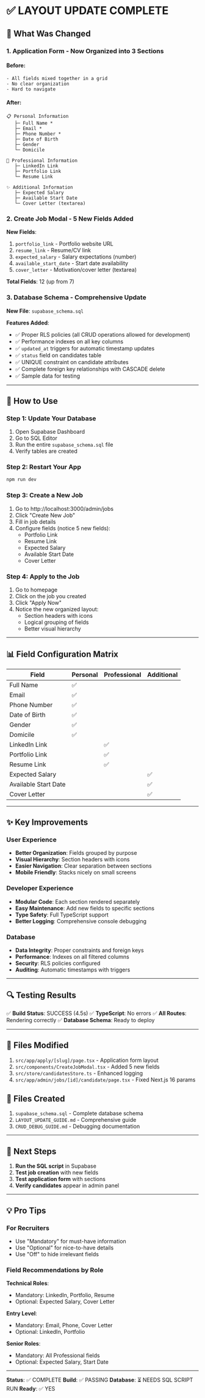 # ✅ LAYOUT UPDATE COMPLETE

## 🎯 What Was Changed

### 1. **Application Form - Now Organized into 3 Sections**

#### Before:
```
- All fields mixed together in a grid
- No clear organization
- Hard to navigate
```

#### After:
```
📋 Personal Information
   ├─ Full Name *
   ├─ Email *
   ├─ Phone Number *
   ├─ Date of Birth
   ├─ Gender
   └─ Domicile

💼 Professional Information  
   ├─ LinkedIn Link
   ├─ Portfolio Link
   └─ Resume Link

✨ Additional Information
   ├─ Expected Salary
   ├─ Available Start Date
   └─ Cover Letter (textarea)
```

### 2. **Create Job Modal - 5 New Fields Added**

**New Fields**:
1. `portfolio_link` - Portfolio website URL
2. `resume_link` - Resume/CV link
3. `expected_salary` - Salary expectations (number)
4. `available_start_date` - Start date availability
5. `cover_letter` - Motivation/cover letter (textarea)

**Total Fields**: 12 (up from 7)

### 3. **Database Schema - Comprehensive Update**

**New File**: `supabase_schema.sql`

**Features Added**:
- ✅ Proper RLS policies (all CRUD operations allowed for development)
- ✅ Performance indexes on all key columns
- ✅ `updated_at` triggers for automatic timestamp updates
- ✅ `status` field on candidates table
- ✅ UNIQUE constraint on candidate attributes
- ✅ Complete foreign key relationships with CASCADE delete
- ✅ Sample data for testing

---

## 🚀 How to Use

### Step 1: Update Your Database

1. Open Supabase Dashboard
2. Go to SQL Editor
3. Run the entire `supabase_schema.sql` file
4. Verify tables are created

### Step 2: Restart Your App

```bash
npm run dev
```

### Step 3: Create a New Job

1. Go to http://localhost:3000/admin/jobs
2. Click "Create New Job"
3. Fill in job details
4. Configure fields (notice 5 new fields):
   - Portfolio Link
   - Resume Link
   - Expected Salary
   - Available Start Date
   - Cover Letter

### Step 4: Apply to the Job

1. Go to homepage
2. Click on the job you created
3. Click "Apply Now"
4. Notice the new organized layout:
   - Section headers with icons
   - Logical grouping of fields
   - Better visual hierarchy

---

## 📊 Field Configuration Matrix

| Field | Personal | Professional | Additional |
|-------|----------|--------------|------------|
| Full Name | ✅ | | |
| Email | ✅ | | |
| Phone Number | ✅ | | |
| Date of Birth | ✅ | | |
| Gender | ✅ | | |
| Domicile | ✅ | | |
| LinkedIn Link | | ✅ | |
| Portfolio Link | | ✅ | |
| Resume Link | | ✅ | |
| Expected Salary | | | ✅ |
| Available Start Date | | | ✅ |
| Cover Letter | | | ✅ |

---

## ✨ Key Improvements

### User Experience
- **Better Organization**: Fields grouped by purpose
- **Visual Hierarchy**: Section headers with icons
- **Easier Navigation**: Clear separation between sections
- **Mobile Friendly**: Stacks nicely on small screens

### Developer Experience
- **Modular Code**: Each section rendered separately
- **Easy Maintenance**: Add new fields to specific sections
- **Type Safety**: Full TypeScript support
- **Better Logging**: Comprehensive console debugging

### Database
- **Data Integrity**: Proper constraints and foreign keys
- **Performance**: Indexes on all filtered columns
- **Security**: RLS policies configured
- **Auditing**: Automatic timestamps with triggers

---

## 🔍 Testing Results

✅ **Build Status**: SUCCESS (4.5s)
✅ **TypeScript**: No errors
✅ **All Routes**: Rendering correctly
✅ **Database Schema**: Ready to deploy

---

## 📝 Files Modified

1. `src/app/apply/[slug]/page.tsx` - Application form layout
2. `src/components/CreateJobModal.tsx` - Added 5 new fields
3. `src/store/candidatesStore.ts` - Enhanced logging
4. `src/app/admin/jobs/[id]/candidate/page.tsx` - Fixed Next.js 16 params

## 📄 Files Created

1. `supabase_schema.sql` - Complete database schema
2. `LAYOUT_UPDATE_GUIDE.md` - Comprehensive guide
3. `CRUD_DEBUG_GUIDE.md` - Debugging documentation

---

## 🎯 Next Steps

1. **Run the SQL script** in Supabase
2. **Test job creation** with new fields
3. **Test application form** with sections
4. **Verify candidates** appear in admin panel

---

## 💡 Pro Tips

### For Recruiters
- Use "Mandatory" for must-have information
- Use "Optional" for nice-to-have details
- Use "Off" to hide irrelevant fields

### Field Recommendations by Role

**Technical Roles**:
- Mandatory: LinkedIn, Portfolio, Resume
- Optional: Expected Salary, Cover Letter

**Entry Level**:
- Mandatory: Email, Phone, Cover Letter
- Optional: LinkedIn, Portfolio

**Senior Roles**:
- Mandatory: All Professional fields
- Optional: Expected Salary, Start Date

---

**Status**: ✅ COMPLETE
**Build**: ✅ PASSING
**Database**: ⏳ NEEDS SQL SCRIPT RUN
**Ready**: ✅ YES

